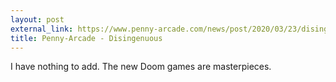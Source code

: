 ```yaml
---
layout: post
external_link: https://www.penny-arcade.com/news/post/2020/03/23/disingenuous
title: Penny-Arcade - Disingenuous
---
```


I have nothing to add. The new Doom games are masterpieces.